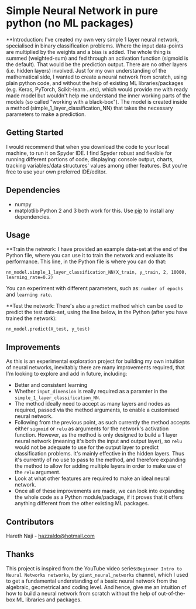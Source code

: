 # Simple Neural Network in pure python (no ML packages)
**Introduction:
I've created my own very simple 1 layer neural network, specialised in binary classification problems. Where the input data-points are multiplied by the weights and a bias is added. The whole thing is summed (weighted-sum) and fed through an activation function (sigmoid is the default). That would be the prediction output. There are no other layers (i.e. hidden layers) involved.
Just for my own understanding of the mathematical side, I wanted to create a neural network from scratch, using plain python code, and without the help of existing ML libraries/packages (e.g. Keras, PyTorch, Scikit-learn ..etc),  which would provide me with ready made model but wouldn't help me understand the inner working parts of the models (so called "working with a black-box"). 
The model is created inside a method (simple_1_layer_classification_NN) that takes the necessary parameters to make a prediction. 


## Getting Started
I would recommend that when you download the code to your local machine, to run it on Spyder IDE. I find Spyder robust and flexible for running different portions of code, displaying: console output, charts, tracking variables/data structures' values among other features. But you're free to use your own preferred IDE/editor. 


## Dependencies
* numpy
* matplotlib
Python 2 and 3 both work for this. Use [pip](https://pip.pypa.io/en/stable/) to install any dependencies.


## Usage
**Train the network:
I have provided an example data-set at the end of the Python file, where you can use it to train the network and evaluate its performance. This line, in the Python file is where you can do that: 
```
nn_model.simple_1_layer_classification_NN(X_train, y_train, 2, 10000, learning_rate=0.2)
```
You can experiment with different parameters, such as: `number of epochs` and `learning rate`. 

**Test the network:
There's also a `predict` method which can be used to predict the test data-set, using the line below, in the Python (after you have trained the network): 
```
nn_model.predict(X_test, y_test)
``` 

## Improvements
As this is an experimental exploration project for building my own intuition of neural networks, inevitably there are many improvements required, that I'm looking to explore and add in future, including:
- Better and consistent learning
- Whether `input_dimension` is really required as a paramter in the `simple_1_layer_classification_NN`.
- The method ideally need to accept as many layers and nodes as required, passed via the method arguments, to enable a customised neural network.
- Following from the previous point, as such currently the method accepts either `sigmoid` or `relu` as arguments for the network's activation function. However, as the method is only designed to build a 1 layer neural network (meaning it's both the input and output layer), so `relu` would not be adequate to use for the output layer to predict classification problems. It's mainly effective in the hidden layers. Thus it's currently of no use to pass to the method, and therefore expanding the method to allow for adding multiple layers in order to make use of the `relu` argument. 
- Look at what other features are required to make an ideal neural network.
- Once all of these improvements are made, we can look into expanding the whole code as a Python module/package, if it proves that it offers anything different from the other existing ML packages.  

## Contributors
Hareth Naji - hazzaldo@hotmail.com


## Thanks
This project is inspired from the YouTube video series:`Beginner Intro to Neural Networks networks`, by `giant_neural_networks` channel, which I used to get a fundamental understanding of a basic neural network from the algebraic, geometrical and coding level. And hence, give me an intuition of how to build a neural network from scratch without the help of out-of-the-box ML libraries and packages.    